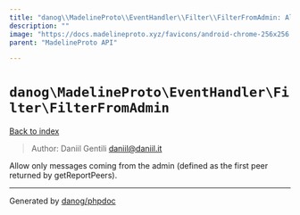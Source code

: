 ```yaml
---
title: "danog\\MadelineProto\\EventHandler\\Filter\\FilterFromAdmin: Allow only messages coming from the admin (defined as the first peer returned by getReportPeers)."
description: ""
image: "https://docs.madelineproto.xyz/favicons/android-chrome-256x256.png"
parent: "MadelineProto API"

---
```

# `danog\MadelineProto\EventHandler\Filter\FilterFromAdmin`
[Back to index](../../../../index.html)

> Author: Daniil Gentili <daniil@daniil.it>  
  

Allow only messages coming from the admin (defined as the first peer returned by getReportPeers).  



---
Generated by [danog/phpdoc](https://phpdoc.daniil.it)
